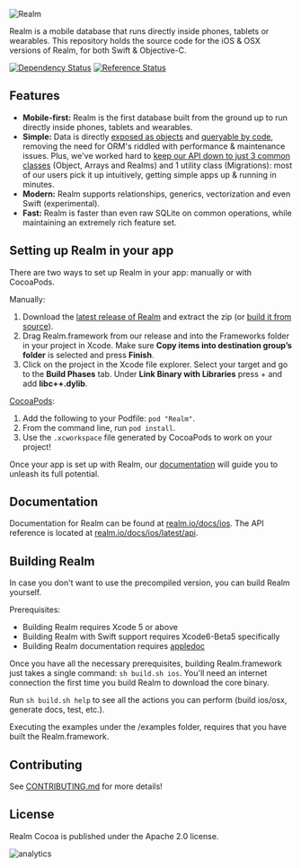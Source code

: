 ![Realm](logo.png)

Realm is a mobile database that runs directly inside phones, tablets or wearables.
This repository holds the source code for the iOS & OSX versions of Realm, for both Swift & Objective-C.

[![Dependency Status](https://www.versioneye.com/objective-c/realm/0.82.0/badge.svg?style=flat)](https://www.versioneye.com/objective-c/realm/0.82.0)
[![Reference Status](https://www.versioneye.com/objective-c/realm/reference_badge.svg?style=flat)](https://www.versioneye.com/objective-c/realm/references)


## Features

* **Mobile-first:** Realm is the first database built from the ground up to run directly inside phones, tablets and wearables.
* **Simple:** Data is directly [exposed as objects](http://realm.io/docs/ios/latest/#models) and [queryable by code](http://realm.io/docs/ios/latest/#queries), removing the need for ORM's riddled with performance & maintenance issues. Plus, we've worked hard to [keep our API down to just 3 common classes](http://realm.io/docs/ios/latest/api/) (Object, Arrays and Realms) and 1 utility class (Migrations): most of our users pick it up intuitively, getting simple apps up & running in minutes.
* **Modern:** Realm supports relationships, generics, vectorization and even Swift (experimental).
* **Fast:** Realm is faster than even raw SQLite on common operations, while maintaining an extremely rich feature set.

## Setting up Realm in your app

There are two ways to set up Realm in your app: manually or with CocoaPods.

Manually:

1. Download the [latest release of Realm](http://static.realm.io/downloads/ios/latest) and extract the zip (or [build it from source](#building-realm)).
2. Drag Realm.framework from our release and into the Frameworks folder in your project in Xcode.
   Make sure **Copy items into destination group’s folder** is selected and press **Finish**.
3. Click on the project in the Xcode file explorer.
   Select your target and go to the **Build Phases** tab. Under **Link Binary with Libraries** press + and add **libc++.dylib**.

[CocoaPods](http://cocoapods.org/):

1. Add the following to your Podfile: `pod "Realm"`.
2. From the command line, run `pod install`.
3. Use the `.xcworkspace` file generated by CocoaPods to work on your project!

Once your app is set up with Realm, our [documentation](#documentation) will guide you to unleash its full potential.

## Documentation

Documentation for Realm can be found at [realm.io/docs/ios](http://realm.io/docs/ios). The API reference is located at [realm.io/docs/ios/latest/api](http://realm.io/docs/ios/latest/api).

## Building Realm

In case you don't want to use the precompiled version, you can build Realm yourself.

Prerequisites:

* Building Realm requires Xcode 5 or above
* Building Realm with Swift support requires Xcode6-Beta5 specifically
* Building Realm documentation requires [appledoc](https://github.com/tomaz/appledoc)

Once you have all the necessary prerequisites, building Realm.framework just takes a single command: `sh build.sh ios`. You'll need an internet connection the first time you build Realm to download the core binary.

Run `sh build.sh help` to see all the actions you can perform (build ios/osx, generate docs, test, etc.).

Executing the examples under the /examples folder, requires that you have built the Realm.framework.

## Contributing

See [CONTRIBUTING.md](CONTRIBUTING.md) for more details!

## License

Realm Cocoa is published under the Apache 2.0 license.

![analytics](https://ga-beacon.appspot.com/UA-50247013-2/realm-cocoa/README?pixel)
